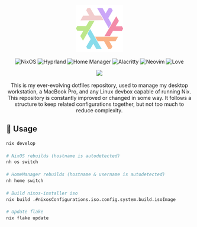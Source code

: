 <div align="center">
    <img width="128" src="./img/snowflake.png"></img>

![NixOS](https://img.shields.io/badge/os-nixos-%2389dceb?style=for-the-badge&logo=nixos&logoColor=white)
![Hyprland](https://img.shields.io/badge/window_manager-hyprland-%23ffb29d?style=for-the-badge&logo=wayland&logoColor=white)
![Home Manager](https://img.shields.io/badge/package_manager-home_manager-%23f2cdcd?style=for-the-badge&logo=nixos&logoColor=white)
![Alacritty](https://img.shields.io/badge/terminal-alacritty-%23b4befe?style=for-the-badge&logo=alacritty&logoColor=white)
![Neovim](https://img.shields.io/badge/editor-neovim-%23f5e0dc?style=for-the-badge&color=a6e3a1&logo=neovim&logoColor=white)
![Love](https://img.shields.io/static/v1?logoColor=d8dee9&label=Built%20With&message=Love%20%E2%9D%A4%EF%B8%8F&color=cba6f7&style=for-the-badge)

<img width="512" src="https://raw.githubusercontent.com/catppuccin/catppuccin/main/assets/palette/macchiato.png"></img>

This is my ever-evolving dotfiles repository, used to manage my desktop workstation, a MacBook Pro, and any Linux devbox capable of running Nix.
This repository is constantly improved or changed in some way.
It follows a structure to keep related configurations together, but not too much to reduce complexity.

</div>

## 🚀 Usage

```bash
nix develop

# NixOS rebuilds (hostname is autodetected)
nh os switch

# HomeManager rebuilds (hostname & username is autodetected)
nh home switch

# Build nixos-installer iso
nix build .#nixosConfigurations.iso.config.system.build.isoImage

# Update flake
nix flake update
```
